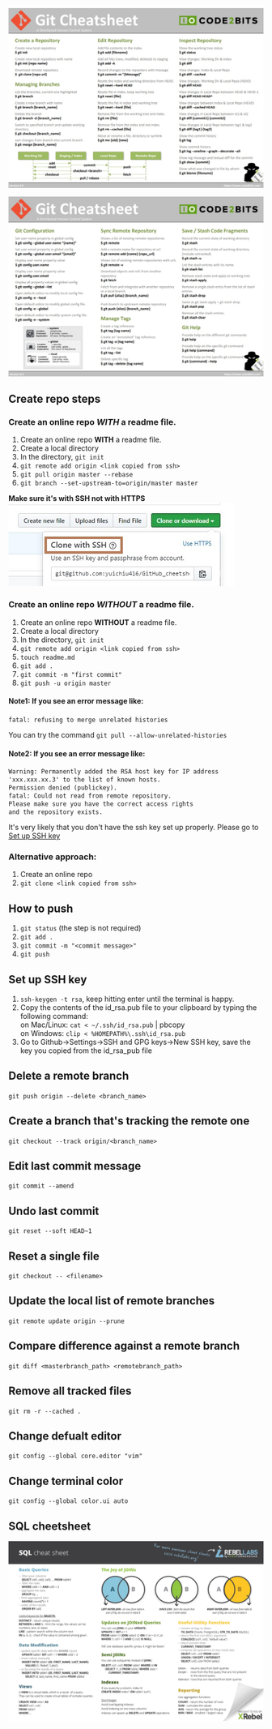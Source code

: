 


![cheetsheet1](./cheetsheet1.jpg "cheetsheet1")

![cheetsheet2](./cheetsheet2.jpg "cheetsheet2")


## Create repo steps
### Create an online repo *WITH* a readme file. 

1. Create an online repo **WITH** a readme file. 
2. Create a local directory
3. In the directory, `git init`
4. `git remote add origin <link copied from ssh>`
5. `git pull origin master --rebase`
6. `git branch --set-upstream-to=origin/master master`

**Make sure it's with SSH not with HTTPS**
![SSH](./CloneWithSSH.jpg "clone with ssh")


### Create an online repo *WITHOUT* a readme file. 

1. Create an online repo **WITHOUT** a readme file. 
2. Create a local directory
3. In the directory, `git init`
4. `git remote add origin <link copied from ssh>`
5. `touch readme.md`
6. `git add .`
7. `git commit -m "first commit"`
8. `git push -u origin master`


#### Note1: If you see an error message like:   

`fatal: refusing to merge unrelated histories`

You can try the command `git pull --allow-unrelated-histories`

#### Note2: If you see an error message like: 

```
Warning: Permanently added the RSA host key for IP address 'xxx.xxx.xx.3' to the list of known hosts.
Permission denied (publickey).
fatal: Could not read from remote repository.
Please make sure you have the correct access rights
and the repository exists.
```

It's very likely that you don't have the ssh key set up properly. Please go to [Set up SSH key](#set-up-ssh-key)


### Alternative approach:

1. Create an online repo
2. `git clone <link copied from ssh>`

## How to push

1. `git status` (the step is not required)
2. `git add .`
3. `git commit -m "<commit message>"`
4. `git push `


## Set up SSH key

1. `ssh-keygen -t rsa`, keep hitting enter until the terminal is happy. 
2. Copy the contents of the id_rsa.pub file to your clipboard by typing the following command: <br/>
   on Mac/Linux: `cat < ~/.ssh/id_rsa.pub` | pbcopy<br/>
   on Windows: `clip < %HOMEPATH%\.ssh\id_rsa.pub`<br/>
3. Go to Github->Settings->SSH and GPG keys->New SSH key, save the key you copied from the id_rsa_pub file
 
## Delete a remote branch
`git push origin --delete <branch_name>`

## Create a branch that's tracking the remote one
`git checkout --track origin/<branch_name>`

## Edit last commit message
`git commit --amend`

## Undo last commit
`git reset --soft HEAD~1`

## Reset a single file
`git checkout -- <filename>`

## Update the local list of remote branches
`git remote update origin --prune`

## Compare difference against a remote branch
`git diff <masterbranch_path> <remotebranch_path>`

## Remove all tracked files
`git rm -r --cached .`

## Change defualt editor
`git config --global core.editor "vim"`

## Change terminal color
`git config --global color.ui auto`



## SQL cheetsheet
![SQL Cheetsheet](./SQLCheetSheet.jpg "SQLCheetSheet")

